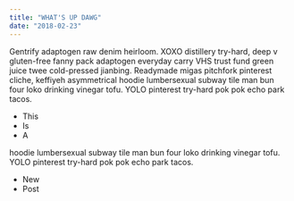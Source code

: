 ```yaml
---
title: "WHAT'S UP DAWG"
date: "2018-02-23"
---
```


Gentrify adaptogen raw denim heirloom. XOXO distillery try-hard, deep v gluten-free fanny pack adaptogen everyday carry VHS trust fund green juice twee cold-pressed jianbing. Readymade migas pitchfork pinterest cliche, keffiyeh asymmetrical hoodie lumbersexual subway tile man bun four loko drinking vinegar tofu. YOLO pinterest try-hard pok pok echo park tacos.

* This
* Is
* A

hoodie lumbersexual subway tile man bun four loko drinking vinegar tofu. YOLO pinterest try-hard pok pok echo park tacos.

* New
* Post
